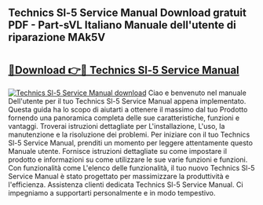 ## Technics Sl-5 Service Manual Download gratuit PDF - Part-sVL Italiano Manuale dell'utente di riparazione MAk5V

# <h2><a href="http://dfg9b3.blite.top/?on=Technics+Sl-5+Service+Manual">🔗Download 👉🔴 Technics Sl-5 Service Manual</a></h2>

[![Technics Sl-5 Service Manual download](https://i.imgur.com/lujVjoI.png)](http://dfg9b3.blite.top/?on=Technics+Sl-5+Service+Manual)
Ciao e benvenuto nel manuale Dell'utente per il tuo Technics Sl-5 Service Manual appena implementato. Questa guida ha lo scopo di aiutarti a ottenere il massimo dal tuo Prodotto fornendo una panoramica completa delle sue caratteristiche, funzioni e vantaggi. Troverai istruzioni dettagliate per L'installazione, L'uso, la manutenzione e la risoluzione dei problemi. Per iniziare con il tuo Technics Sl-5 Service Manual, prenditi un momento per leggere attentamente questo Manuale utente. Fornisce istruzioni dettagliate su come impostare il prodotto e informazioni su come utilizzare le sue varie funzioni e funzioni. Con funzionalità come L'elenco delle funzionalità, il tuo nuovo Technics Sl-5 Service Manual è stato progettato per massimizzare la produttività e l'efficienza. Assistenza clienti dedicata Technics Sl-5 Service Manual. Ci impegniamo a supportarti personalmente e in modo tempestivo.
